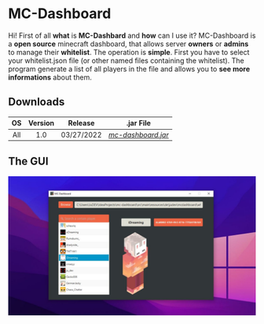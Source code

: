 # MC-Dashboard

Hi! First of all **what** is **MC-Dashbard** and **how** can I use it? MC-Dashboard is a **open source** minecraft dashboard, that allows server **owners** or **admins** to manage their **whitelist**. The operation is **simple**. First you have to select your whitelist.json file (or other named files containing the whitelist). The program generate a list of all players in the file and allows you to **see more informations** about them.


## Downloads

| OS | Version | Release | .jar File |
|:-:|:-:|:-:|:-:|
| All| 1.0 | 03/27/2022 | *[mc-dashboard.jar](https://github.com/ju-dev-16/mc-dashboard/raw/main/out/artifacts/mc_dashboard_jar/mc-dashboard.jar)*|

## The GUI

![GUI](https://raw.githubusercontent.com/ju-dev-16/mc-dashboard/main/src/main/resources/de/judev/mcdashboard/gui.jpg?token=GHSAT0AAAAAABSTRWDDTSHIIQOCDNRUXNA4YSAHQQA)
